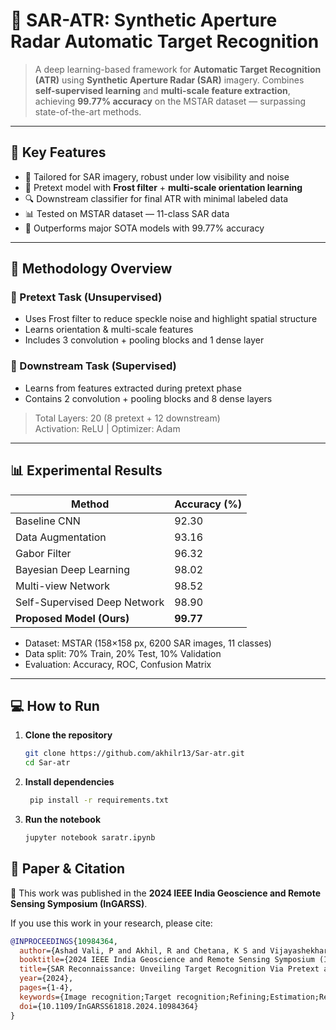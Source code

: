 # 🌌 SAR-ATR: Synthetic Aperture Radar Automatic Target Recognition

> A deep learning-based framework for **Automatic Target Recognition (ATR)** using **Synthetic Aperture Radar (SAR)** imagery. Combines **self-supervised learning** and **multi-scale feature extraction**, achieving **99.77% accuracy** on the MSTAR dataset — surpassing state-of-the-art methods.

---

## 🚀 Key Features

- 📡 Tailored for SAR imagery, robust under low visibility and noise
- 🧠 Pretext model with **Frost filter** + **multi-scale orientation learning**
- 🔍 Downstream classifier for final ATR with minimal labeled data
- 📊 Tested on MSTAR dataset — 11-class SAR data
- 🎯 Outperforms major SOTA models with 99.77% accuracy

---

## 🧠 Methodology Overview

### 🔧 Pretext Task (Unsupervised)
- Uses Frost filter to reduce speckle noise and highlight spatial structure
- Learns orientation & multi-scale features
- Includes 3 convolution + pooling blocks and 1 dense layer

### 📘 Downstream Task (Supervised)
- Learns from features extracted during pretext phase
- Contains 2 convolution + pooling blocks and 8 dense layers

> Total Layers: 20 (8 pretext + 12 downstream)  
> Activation: ReLU | Optimizer: Adam

---

## 📊 Experimental Results

| Method                          | Accuracy (%) |
|--------------------------------|--------------|
| Baseline CNN                   | 92.30        |
| Data Augmentation              | 93.16        |
| Gabor Filter                   | 96.32        |
| Bayesian Deep Learning         | 98.02        |
| Multi-view Network             | 98.52        |
| Self-Supervised Deep Network   | 98.90        |
| **Proposed Model (Ours)**      | **99.77**    |

- Dataset: MSTAR (158×158 px, 6200 SAR images, 11 classes)
- Data split: 70% Train, 20% Test, 10% Validation
- Evaluation: Accuracy, ROC, Confusion Matrix

---

## 💻 How to Run

1. **Clone the repository**
   ```bash
   git clone https://github.com/akhilr13/Sar-atr.git
   cd Sar-atr
2. **Install dependencies**
   ```bash
    pip install -r requirements.txt
   
4. **Run the notebook**
   ```bash
   jupyter notebook saratr.ipynb

 ## 📄 Paper & Citation

📘 This work was published in the **2024 IEEE India Geoscience and Remote Sensing Symposium (InGARSS)**.

If you use this work in your research, please cite:

```bibtex
@INPROCEEDINGS{10984364,
  author={Ashad Vali, P and Akhil, R and Chetana, K S and Vijayashekhar, S S},
  booktitle={2024 IEEE India Geoscience and Remote Sensing Symposium (InGARSS)}, 
  title={SAR Reconnaissance: Unveiling Target Recognition Via Pretext and Downstream Methodologies}, 
  year={2024},
  pages={1-4},
  keywords={Image recognition;Target recognition;Refining;Estimation;Reconnaissance;Network architecture;Radar polarimetry;Robustness;Real-time systems;Synthetic aperture radar;Synthetic Aperture Radar;Automatic target recognition;Moving and Stationary Target Acquisition and Recognition},
  doi={10.1109/InGARSS61818.2024.10984364}
}




